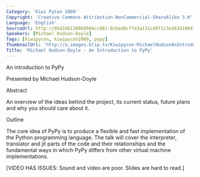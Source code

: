 ```yaml
---
Category: 'Kiwi PyCon 2009'
Copyright: 'Creative Commons Attribution-NonCommercial-ShareAlike 3.0'
Language: 'English'
SourceUrl: http://05d2db1380b6504cc981-8cbed8cf7e3a131cd8f1c3e383d10041.r93.cf2.rackcdn.com/kiwi-pycon-2009/123_michael-hudson-doyle-an-introduction-to-pypy.flv
Speakers: [Michael Hudson-Doyle]
Tags: [kiwipycon, kiwipycon2009, pypy]
ThumbnailUrl: 'http://a.images.blip.tv/Kiwipycon-MichaelHudsonAnIntroductionToPyPy702-526.jpg'
Title: 'Michael Hudson-Doyle - An Introduction to PyPy'
---
```

An introduction to PyPy

Presented by Michael Hudson-Doyle

Abstract

An overview of the ideas behind the project, its current status, future plans
and why you should care about it.

Outline

The core idea of PyPy is to produce a flexible and fast implementation of the
Python programming language. The talk will cover the interpreter, translator
and jit parts of the code and their relationships and the fundamental ways in
which PyPy differs from other virtual machine implementations.

[VIDEO HAS ISSUES: Sound and video are poor. Slides are hard to read.]

